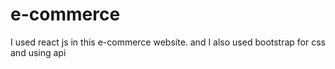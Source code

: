 # e-commerce
I used  react js in this e-commerce website. and I also used bootstrap for css and using api 
